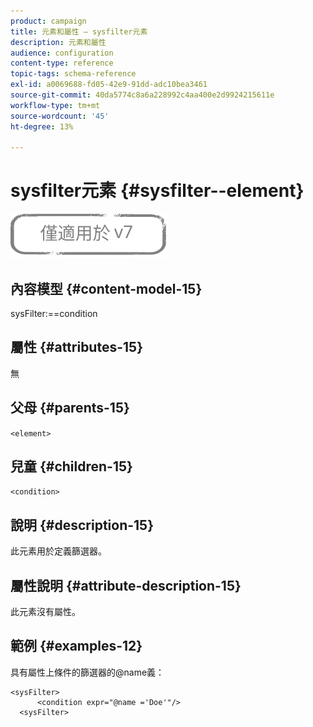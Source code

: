 ```yaml
---
product: campaign
title: 元素和屬性 — sysfilter元素
description: 元素和屬性
audience: configuration
content-type: reference
topic-tags: schema-reference
exl-id: a0069688-fd05-42e9-91dd-adc10bea3461
source-git-commit: 40da5774c8a6a228992c4aa400e2d9924215611e
workflow-type: tm+mt
source-wordcount: '45'
ht-degree: 13%

---
```


# sysfilter元素 {#sysfilter--element}

![](../../../assets/v7-only.svg)

## 內容模型 {#content-model-15}

sysFilter:==condition

## 屬性 {#attributes-15}

無

## 父母 {#parents-15}

`<element>`

## 兒童 {#children-15}

`<condition>`

## 說明 {#description-15}

此元素用於定義篩選器。

## 屬性說明 {#attribute-description-15}

此元素沒有屬性。

## 範例 {#examples-12}

具有屬性上條件的篩選器的@name義：

```
<sysFilter>
      <condition expr="@name ='Doe'"/>
  <sysFilter>
```
